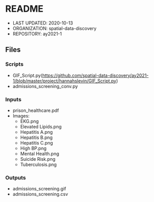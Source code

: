 # README

- LAST UPDATED: 2020-10-13
- ORGANIZATION: spatial-data-discovery
- REPOSITORY: ay2021-1


## Files

### Scripts 
- GIF_Script.py(https://github.com/spatial-data-discovery/ay2021-1/blob/master/project/hannahslevin/GIF_Script.py)
- admissions_screening_conv.py

### Inputs
- prison_healthcare.pdf
- Images:
    - EKG.png
    - Elevated Lipids.png
    - Hepatitis A.png 
    - Hepatitis B.png
    - Hepatitis C.png
    - High BP.png
    - Mental Health.png
    - Suicide Risk.png
    - Tuberculosis.png
    
### Outputs
- admissions_screening.gif
- admissions_screening.csv

    
